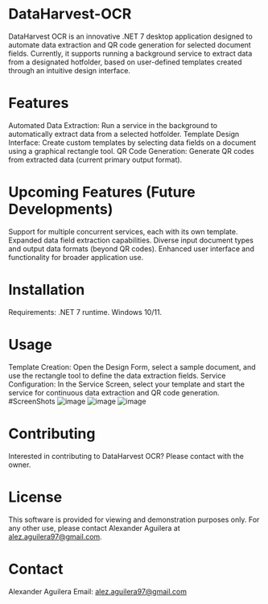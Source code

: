 # DataHarvest-OCR
DataHarvest OCR is an innovative .NET 7 desktop application designed to automate data extraction and QR code generation for selected document fields. Currently, it supports running a background service to extract data from a designated hotfolder, based on user-defined templates created through an intuitive design interface.

# Features
Automated Data Extraction: Run a service in the background to automatically extract data from a selected hotfolder.
Template Design Interface: Create custom templates by selecting data fields on a document using a graphical rectangle tool.
QR Code Generation: Generate QR codes from extracted data (current primary output format).
# Upcoming Features (Future Developments)
Support for multiple concurrent services, each with its own template.
Expanded data field extraction capabilities.
Diverse input document types and output data formats (beyond QR codes).
Enhanced user interface and functionality for broader application use.
# Installation
Requirements: .NET 7 runtime. 
Windows 10/11.
# Usage
Template Creation: Open the Design Form, select a sample document, and use the rectangle tool to define the data extraction fields.
Service Configuration: In the Service Screen, select your template and start the service for continuous data extraction and QR code generation.
#ScreenShots
![image](https://github.com/Alezk79/DataHarvest-OCR/assets/92380895/6ce355e3-7399-4afa-8bec-48c2d81e040d)
![image](https://github.com/Alezk79/DataHarvest-OCR/assets/92380895/5ac89bd3-f31d-4ed6-8474-b143b5bcfbac)
![image](https://github.com/Alezk79/DataHarvest-OCR/assets/92380895/f2572aa8-b858-4742-b413-fd2880cd89c3)

# Contributing
Interested in contributing to DataHarvest OCR? Please contact with the owner.
# License
This software is provided for viewing and demonstration purposes only. For any other use, please contact Alexander Aguilera at alez.aguilera97@gmail.com.

# Contact
Alexander Aguilera
Email: alez.aguilera97@gmail.com
